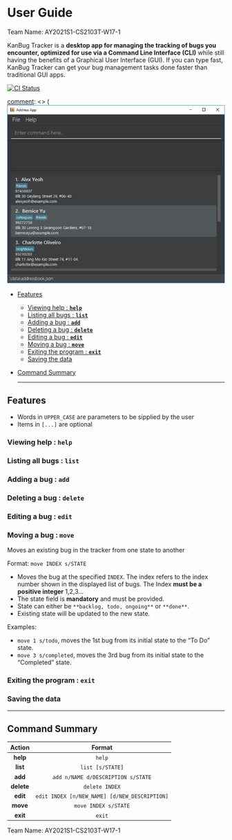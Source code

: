 # User Guide
Team Name: AY2021S1-CS2103T-W17-1

KanBug Tracker is a **desktop app for managing the tracking of bugs you encounter, optimized for use via a Command Line Interface (CLI)** while still having the benefits of a Graphical User Interface (GUI). If you can type fast, KanBug Tracker can get your bug management tasks done faster than traditional GUI apps.

[![CI Status](https://github.com/se-edu/addressbook-level3/workflows/Java%20CI/badge.svg)](https://github.com/AY2021S1-CS2103T-W17-1/tp/actions)

[comment]: <> (![Ui](docs/images/Ui.png)

* [Features](#features)
  * [Viewing help : **`help`**](#viewing-help--help)
  * [Listing all bugs : **`list`**](#listing-all-bugs--list)
  * [Adding a bug : **`add`**](#adding-a-bug--add)
  * [Deleting a bug : **`delete`**](#deleting-a-bug--delete)
  * [Editing a bug : **`edit`**](#editing-a-bug--edit)
  * [Moving a bug : **`move`**](#moving-a-bug--move)
  * [Exiting the program :  **`exit`**](#exiting-the-program--exit)
  * [Saving the data](#saving-the-data)
* [Command Summary](#command-summary)

  ---

## Features

- Words in `UPPER_CASE` are parameters to be sipplied by the user
- Items in `[...]` are optional

### Viewing help : `help`
[comment]: <> (To be completed by Phong)

### Listing all bugs : `list`
[comment]: <> (To be completed by Duy)

### Adding a bug : `add`
[comment]: <> (To be completed by Roger)

### Deleting a bug : `delete`
[comment]: <> (To be completed by Roger)

### Editing a bug : `edit`
[comment]: <> (To be completed by Kishen)

### Moving a bug : `move`

Moves an existing bug in the tracker from one state to another

Format: `move INDEX s/STATE`

* Moves the bug at the specified `INDEX`. The index refers to the index number shown in the displayed list of bugs. The Index **must be a positive integer** 1,2,3…
* The state field is **mandatory** and must be provided.
* State can either be `**backlog, todo, ongoing**` or `**done**`.
* Existing state will be updated to the new state.

Examples:

* `move 1 s/todo`, moves the 1st bug from its initial state to the “To Do” state.
* `move 3 s/completed`, moves the 3rd bug from its initial state to the “Completed” state.

### Exiting the program :  `exit`
[comment]: <> (To be completed by Phong)

### Saving the data
[comment]: <> (To be completed by Phong)

---

## Command Summary

|  Action  |  Format  |
|:--------:|:--------:|
|  **help**  |  `help`  |
|  **list**  |  `list [s/STATE]`  |
|  **add**  |  `add n/NAME d/DESCRIPTION s/STATE`  |
|  **delete**  |  `delete INDEX`  |
|  **edit**  |  `edit INDEX [n/NEW_NAME] [d/NEW_DESCRIPTION]`  |
|  **move**  |  `move INDEX s/STATE`  |
|  **exit**  |  `exit`  |

Team Name: AY2021S1-CS2103T-W17-1
